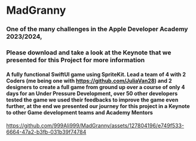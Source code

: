 # MadGranny

### One of the many challenges in the Apple Developer Academy 2023/2024, 

### Please download and take a look at the Keynote that we presented for this Project for more information

#### A fully functional SwiftUI game using SpriteKit. Lead a team of 4 with 2 Coders (me being one with https://github.com/JuliaVan28) and 2 designers to create a full game from ground up over a course of only 4 days for an Under Pressure Development, over 50 other developers tested the game we used their feedbacks to improve the game even further, at the end we presented our journey for this project in a Keynote to other Game development teams and Academy Mentors

https://github.com/999Ali999/MadGranny/assets/127804196/e749f533-6664-47a2-b3fb-031b39f74784
